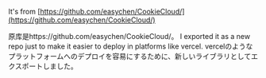 It's  from [https://github.com/easychen/CookieCloud/](https://github.com/easychen/CookieCloud/)

原库是https://github.com/easychen/CookieCloud/。
I exported it as a new repo just to make it easier to deploy in platforms like vercel.
vercelのようなプラットフォームへのデプロイを容易にするために、新しいライブラリとしてエクスポートしました。
